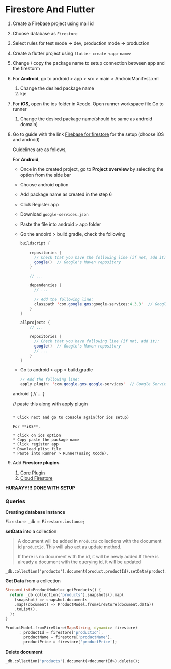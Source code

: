 

# Firestore And Flutter

1. Create a Firebase project using mail id

2. Choose database as `Firestore`

3. Select rules for test mode -> dev, production mode -> production

4. Create a flutter project using `flutter create <app-name>`

5. Change / copy the package name to setup connection between app and the firestorm

6. For **Android**, go to android > app > src > main > AndroidManifest.xml

   1. Change the desired package name
   2. kje

7. For **iOS**, open the ios folder in Xcode. Open runner workspace file.Go to runner

   1. Change the desired package name(should be same as android domain)

8. Go to guide with the link [Firebase for firestore](https://firebase.google.com/docs/flutter/setup?authuser=0) for the setup (choose iOS and android)

   Guidelines are as follows,

   For **Android**,

   * Once in the created project, go to **Project overview** by selecting the option from the side bar

   * Choose android option

   * Add package name as created in the step 6

   * Click Register app

   * Download `google-services.json`

   * Paste the file into android > app folder

   * Go the andoird > build.gradle, check the following

     ```java
     buildscript {
     
         repositories {
           // Check that you have the following line (if not, add it):
           google()  // Google's Maven repository
         }
     
         // ...
     
         dependencies {
           // ...
     
           // Add the following line:
           classpath 'com.google.gms:google-services:4.3.3'  // Google Services plugin
         }
     }
     
     allprojects {
         // ...
     
         repositories {
           // Check that you have following line (if not, add it):
           google()  // Google's Maven repository
           // ...
         }
     }
     ```

   * Go to android > app > build.gradle

     ```java
     // Add the following line:
     apply plugin: 'com.google.gms.google-services'  // Google Services plugin
     ```

   android {
     // ...
   }

   // paste this along with apply plugin
     ```
   
   * Click next and go to console again(for ios setup)
   
   For **iOS**,
   
   * click on ios option
   * Copy paste the package name
   * Click register app
   * Download plist file
   * Paste into Runner > Runner(using Xcode).
     ```

9. Add **Firestore plugins**

   1. [Core Plugin](https://pub.dev/packages/firebase_core#-readme-tab-)
   2. [Cloud Firestore](https://pub.dev/packages/cloud_firestore)

**HURAAYY!!! DONE WITH SETUP**

### Queries

**Creating database instance**

```dart
Firestore _db = Firestore.instance;
```

**setData** into a collection

> A document will be added in `Products` collections with the document id `productId`. This will also act as update method.
>
> If there is no document with the id, it will be newly added.If there is already a document with the querying id, it will be updated

```da
_db.collection('products').document(product.productId).setData(product.toMap());
```

**Get Data** from a collection

```dart
Stream<List<ProductModel>> getProducts() {
  return _db.collection('products').snapshots().map(
    (snapshot) => snapshot.documents
    .map((document) => ProductModel.fromFireStore(document.data))
    .toList(),
  );
}

ProductModel.fromFireStore(Map<String, dynamic> firestore)
      : productId = firestore['productId'],
        productName = firestore['productName'],
        productPrice = firestore['productPrice'];
```

**Delete document**

```dart
_db.collection('products').document(<documentId>).delete();
```

































